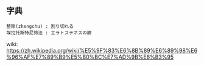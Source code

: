 ## 字典
```
整除(zhengchu) : 割り切れる
埃拉托斯特尼筛法 : エラトステネスの篩
```
wiki:
https://zh.wikipedia.org/wiki/%E5%9F%83%E6%8B%89%E6%89%98%E6%96%AF%E7%89%B9%E5%B0%BC%E7%AD%9B%E6%B3%95